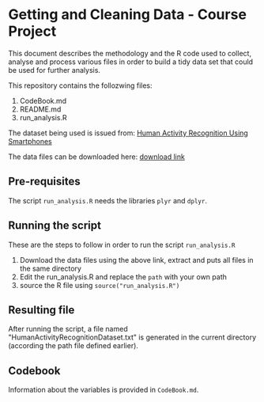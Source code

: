 Getting and Cleaning Data - Course Project
==========================================

This document describes the methodology and the R code used to collect, analyse and process various files in order to build
a tidy data set that could be used for further analysis.

This repository contains the follozwing files:

1. CodeBook.md
2. README.md
3. run_analysis.R

The dataset being used is issued from: [Human Activity Recognition Using Smartphones](http://archive.ics.uci.edu/ml/datasets/Human+Activity+Recognition+Using+Smartphones)

The data files can be downloaded here: [download link](https://d396qusza40orc.cloudfront.net/getdata%2Fprojectfiles%2FUCI%20HAR%20Dataset.zip)

## Pre-requisites
The script `run_analysis.R` needs the libraries `plyr` and `dplyr`. 

## Running the script
These are the steps to follow in order to run the script `run_analysis.R`
  1. Download the data files using the above link, extract and puts all files in the same directory
  2. Edit the run_analysis.R and replace the `path` with your own path
  3. source the R file using `source("run_analysis.R")`

## Resulting file
After running the script, a file named "HumanActivityRecognitionDataset.txt" is generated in the current directory (according the path file defined earlier).

## Codebook
Information about the variables is provided in `CodeBook.md`.     
